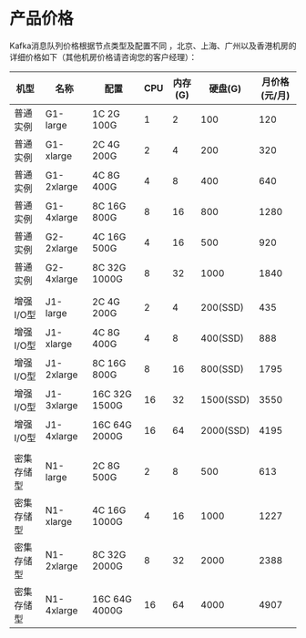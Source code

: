 

# 产品价格

Kafka消息队列价格根据节点类型及配置不同 ，北京、上海、广州以及香港机房的详细价格如下（其他机房价格请咨询您的客户经理）：

| 机型       | 名称       | 配置          | CPU | 内存(G) | 硬盘(G)   | 月价格(元/月) |
|------------|------------|---------------|-----|---------|-----------|---------------|
| 普通实例   | G1-large   | 1C 2G 100G    | 1   | 2       | 100       | 120           |
| 普通实例   | G1-xlarge  | 2C 4G 200G    | 2   | 4       | 200       | 320           |
| 普通实例   | G1-2xlarge | 4C 8G 400G    | 4   | 8       | 400       | 640           |
| 普通实例   | G1-4xlarge | 8C 16G 800G   | 8   | 16      | 800       | 1280          |
| 普通实例   | G2-2xlarge | 4C 16G 500G   | 4   | 16      | 500       | 920           |
| 普通实例   | G2-4xlarge | 8C 32G 1000G  | 8   | 32      | 1000      | 1840          |
|            |            |               |     |         |           |               |
| 增强I/O型  | J1-large   | 2C 4G 200G    | 2   | 4       | 200(SSD)  | 435           |
| 增强I/O型  | J1-xlarge  | 4C 8G 400G    | 4   | 8       | 400(SSD)  | 888           |
| 增强I/O型  | J1-2xlarge | 8C 16G 800G   | 8   | 16      | 800(SSD)  | 1795          |
| 增强I/O型  | J1-3xlarge | 16C 32G 1500G | 16  | 32      | 1500(SSD) | 3550          |
| 增强I/O型  | J1-4xlarge | 16C 64G 2000G | 16  | 64      | 2000(SSD) | 4195          |
|            |            |               |     |         |           |               |
| 密集存储型 | N1-large   | 2C 8G 500G    | 2   | 8       | 500       | 613           |
| 密集存储型 | N1-xlarge  | 4C 16G 1000G  | 4   | 16      | 1000      | 1227          |
| 密集存储型 | N1-2xlarge | 8C 32G 2000G  | 8   | 32      | 2000      | 2388          |
| 密集存储型 | N1-4xlarge | 16C 64G 4000G | 16  | 64      | 4000      | 4907          |
